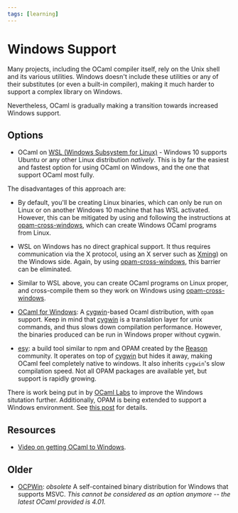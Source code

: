 ```yaml
---
tags: [learning]
---
```


# Windows Support

Many projects, including the OCaml compiler itself, rely on the Unix shell and its various utilities.
Windows doesn't include these utilities or any of their substitutes (or even a built-in compiler),
making it much harder to support a complex library on Windows.

Nevertheless, OCaml is gradually making a transition towards increased Windows support.

## Options

* OCaml on [WSL (Windows Subsystem for Linux)](https://docs.microsoft.com/en-us/windows/wsl/install-win10) - 
Windows 10 supports Ubuntu or any other Linux distribution *natively*. This is by far the easiest and fastest option
for using OCaml on Windows, and the one that support OCaml most fully.

The disadvantages of this approach are:
  * By default, you'll be creating Linux binaries, which can only be run on Linux or on another
  Windows 10 machine that has WSL activated. However, this can be mitigated by using and following the instructions
  at [opam-cross-windows], which can create Windows OCaml programs
  from Linux.
  * WSL on Windows has no direct graphical support. It thus requires communication via the X protocol, using an X server
  such as [Xming](https://sourceforge.net/projects/xming/)) on the Windows side.
  Again, by using [opam-cross-windows], this barrier can be eliminated.

* Similar to WSL above, you can create OCaml programs on Linux proper,
and cross-compile them so they work on Windows using [opam-cross-windows].

* [OCaml for Windows][ocaml-win]:
A [cygwin]-based Ocaml distribution, with `opam` support. 
Keep in mind that [cygwin] is a translation layer for unix commands, and thus slows down compilation performance.
However, the binaries produced can be run in Windows proper without cygwin.
 
* [esy](https://esy.sh/):
a build tool similar to npm and OPAM created by the [Reason] community.
It operates on top of [cygwin] but hides it away, making OCaml feel completely native to windows.
It also inherits `cygwin`'s slow compilation speed.
Not all OPAM packages are available yet, but support is rapidly growing.

There is work being put in by [OCaml Labs](http://ocamllabs.io/doc/windows.html) to improve
the Windows situtation further.
Additionally, OPAM is being extended to support a Windows environment.
See [this post](https://discuss.ocaml.org/t/ann-opam-2-0-5-release/4081/7) for details.

[ocaml-win]: https://fdopen.github.io/opam-repository-mingw/
[opam-cross-windows]: https://github.com/ocaml-cross/opam-cross-windows
[Reason]: https://reasonml.github.io/
[cygwin]: https://www.cygwin.com

## Resources

* [Video on getting OCaml to Windows](https://www.youtube.com/watch?v=1DAuSSljLFI).

## Older

* [OCPWin](http://www.typerex.org/ocpwin.html): *obsolete*
  A self-contained binary distribution for Windows that supports MSVC.
  *This cannot be considered as an option anymore -- the latest OCaml provided is 4.01.*
